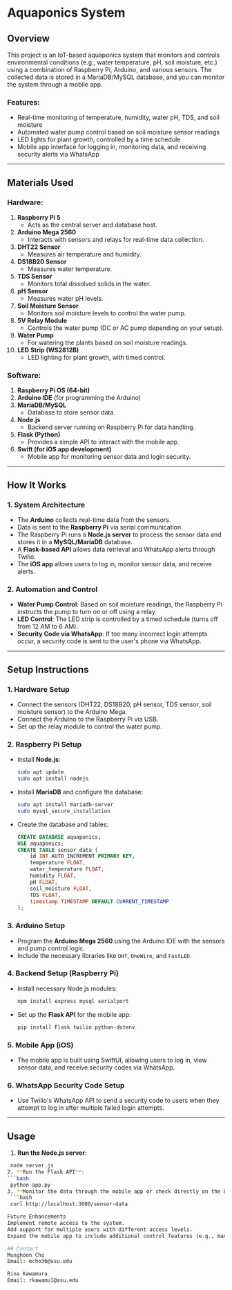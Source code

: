# Aquaponics System

## Overview
This project is an IoT-based aquaponics system that monitors and controls environmental conditions (e.g., water temperature, pH, soil moisture, etc.) using a combination of Raspberry Pi, Arduino, and various sensors. The collected data is stored in a MariaDB/MySQL database, and you can monitor the system through a mobile app.

### Features:
- Real-time monitoring of temperature, humidity, water pH, TDS, and soil moisture
- Automated water pump control based on soil moisture sensor readings
- LED lights for plant growth, controlled by a time schedule
- Mobile app interface for logging in, monitoring data, and receiving security alerts via WhatsApp

---

## Materials Used

### Hardware:
1. **Raspberry Pi 5**
   - Acts as the central server and database host.
2. **Arduino Mega 2560**
   - Interacts with sensors and relays for real-time data collection.
3. **DHT22 Sensor**
   - Measures air temperature and humidity.
4. **DS18B20 Sensor**
   - Measures water temperature.
5. **TDS Sensor**
   - Monitors total dissolved solids in the water.
6. **pH Sensor**
   - Measures water pH levels.
7. **Soil Moisture Sensor**
   - Monitors soil moisture levels to control the water pump.
8. **5V Relay Module**
   - Controls the water pump (DC or AC pump depending on your setup).
9. **Water Pump**
   - For watering the plants based on soil moisture readings.
10. **LED Strip (WS2812B)**
    - LED lighting for plant growth, with timed control.

### Software:
1. **Raspberry Pi OS (64-bit)**
2. **Arduino IDE** (for programming the Arduino)
3. **MariaDB/MySQL**
   - Database to store sensor data.
4. **Node.js**
   - Backend server running on Raspberry Pi for data handling.
5. **Flask (Python)**
   - Provides a simple API to interact with the mobile app.
6. **Swift (for iOS app development)**
   - Mobile app for monitoring sensor data and login security.

---

## How It Works

### 1. **System Architecture**
   - The **Arduino** collects real-time data from the sensors.
   - Data is sent to the **Raspberry Pi** via serial communication.
   - The Raspberry Pi runs a **Node.js server** to process the sensor data and stores it in a **MySQL/MariaDB** database.
   - A **Flask-based API** allows data retrieval and WhatsApp alerts through Twilio.
   - The **iOS app** allows users to log in, monitor sensor data, and receive alerts.

### 2. **Automation and Control**
   - **Water Pump Control**: Based on soil moisture readings, the Raspberry Pi instructs the pump to turn on or off using a relay.
   - **LED Control**: The LED strip is controlled by a timed schedule (turns off from 12 AM to 6 AM).
   - **Security Code via WhatsApp**: If too many incorrect login attempts occur, a security code is sent to the user's phone via WhatsApp.

---

## Setup Instructions

### 1. **Hardware Setup**
   - Connect the sensors (DHT22, DS18B20, pH sensor, TDS sensor, soil moisture sensor) to the Arduino Mega.
   - Connect the Arduino to the Raspberry Pi via USB.
   - Set up the relay module to control the water pump.

### 2. **Raspberry Pi Setup**
   - Install **Node.js**:
     ```bash
     sudo apt update
     sudo apt install nodejs
     ```
   - Install **MariaDB** and configure the database:
     ```bash
     sudo apt install mariadb-server
     sudo mysql_secure_installation
     ```
   - Create the database and tables:
     ```sql
     CREATE DATABASE aquaponics;
     USE aquaponics;
     CREATE TABLE sensor_data (
         id INT AUTO_INCREMENT PRIMARY KEY,
         temperature FLOAT,
         water_temperature FLOAT,
         humidity FLOAT,
         pH FLOAT,
         soil_moisture FLOAT,
         TDS FLOAT,
         timestamp TIMESTAMP DEFAULT CURRENT_TIMESTAMP
     );
     ```

### 3. **Arduino Setup**
   - Program the **Arduino Mega 2560** using the Arduino IDE with the sensors and pump control logic.
   - Include the necessary libraries like `DHT`, `OneWire`, and `FastLED`.

### 4. **Backend Setup (Raspberry Pi)**
   - Install necessary Node.js modules:
     ```bash
     npm install express mysql serialport
     ```
   - Set up the **Flask API** for the mobile app:
     ```bash
     pip install Flask twilio python-dotenv
     ```

### 5. **Mobile App (iOS)**
   - The mobile app is built using SwiftUI, allowing users to log in, view sensor data, and receive security codes via WhatsApp.

### 6. **WhatsApp Security Code Setup**
   - Use Twilio's WhatsApp API to send a security code to users when they attempt to log in after multiple failed login attempts.

---

## Usage

1. **Run the Node.js server**:
  ```bash
   node server.js
2. **Run the Flask API**:
  ```bash
   python app.py
3. **Monitor the data through the mobile app or check directly on the Raspberry Pi using**:
   ```bash
   curl http://localhost:3000/sensor-data

Future Enhancements
Implement remote access to the system.
Add support for multiple users with different access levels.
Expand the mobile app to include additional control features (e.g., manual control of the pump and lights).

## Contact
Munghoon Cho
Email: mcho36@asu.edu

Rina Kawamura
Email: rkawamu1@asu.edu
